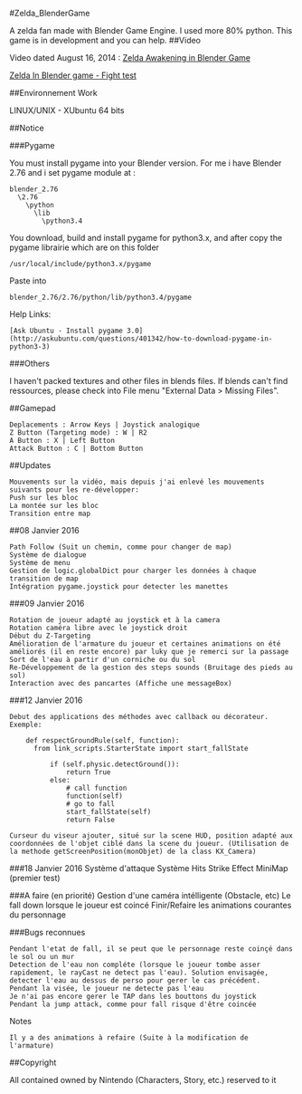 #Zelda_BlenderGame

A zelda fan made with Blender Game Engine. I used more 80% python. This game is in development and you can help.
##Video

Video dated August 16, 2014 : [Zelda Awakening in Blender Game](https://www.youtube.com/watch?v=BOBg3g-WLesZelda)

[Zelda In Blender game - Fight test](https://www.youtube.com/watch?v=ndbULJvf4Bo)

##Environnement Work

LINUX/UNIX - XUbuntu 64 bits

##Notice

###Pygame

You must install pygame into your Blender version. For me i have Blender 2.76 and i set pygame module at :
```
blender_2.76
  \2.76
    \python
      \lib
        \python3.4
```

You download, build and install pygame for python3.x, and after copy the pygame librairie which are on this folder
```
/usr/local/include/python3.x/pygame
```

Paste into
```
blender_2.76/2.76/python/lib/python3.4/pygame
```

Help Links:

    [Ask Ubuntu - Install pygame 3.0](http://askubuntu.com/questions/401342/how-to-download-pygame-in-python3-3)

###Others

I haven't packed textures and other files in blends files. If blends can't find ressources, please check into File menu "External Data > Missing Files".

##Gamepad

	Deplacements : Arrow Keys | Joystick analogique
	Z Button (Targeting mode) : W | R2
	A Button : X | Left Button
	Attack Button : C | Bottom Button


##Updates

	Mouvements sur la vidéo, mais depuis j'ai enlevé les mouvements suivants pour les re-développer:
	Push sur les bloc
	La montée sur les bloc
	Transition entre map

##08 Janvier 2016

	Path Follow (Suit un chemin, comme pour changer de map)
	Système de dialogue
	Système de menu
	Gestion de logic.globalDict pour charger les données à chaque transition de map
	Intégration pygame.joystick pour detecter les manettes

###09 Janvier 2016

	Rotation de joueur adapté au joystick et à la camera
	Rotation caméra libre avec le joystick droit
	Début du Z-Targeting
	Amélioration de l'armature du joueur et certaines animations on été améliorés (il en reste encore) par luky que je remerci sur la passage
	Sort de l'eau à partir d'un corniche ou du sol
	Re-Développement de la gestion des steps sounds (Bruitage des pieds au sol)
	Interaction avec des pancartes (Affiche une messageBox)

###12 Janvier 2016

	Debut des applications des méthodes avec callback ou décorateur. Exemple:
```
    def respectGroundRule(self, function):
      from link_scripts.StarterState import start_fallState

          if (self.physic.detectGround()):
              return True
          else:
              # call function
              function(self)
              # go to fall
              start_fallState(self)
              return False
```
	Curseur du viseur ajouter, situé sur la scene HUD, position adapté aux coordonnées de l'objet ciblé dans la scene du joueur. (Utilisation de la methode getScreenPosition(monObjet) de la class KX_Camera)

###18 Janvier 2016
	Système d'attaque
	Système Hits
	Strike Effect
	MiniMap (premier test)

###A faire (en priorité)
	Gestion d'une caméra intélligente (Obstacle, etc)
	Le fall down lorsque le joueur est coincé
	Finir/Refaire les animations courantes du personnage

###Bugs reconnues

    Pendant l'etat de fall, il se peut que le personnage reste coinçé dans le sol ou un mur
    Detection de l'eau non compléte (lorsque le joueur tombe asser rapidement, le rayCast ne detect pas l'eau). Solution envisagée, detecter l'eau au dessus de perso pour gerer le cas précédent.
    Pendant la visée, le joueur ne detecte pas l'eau
    Je n'ai pas encore gerer le TAP dans les bouttons du joystick
    Pendant la jump attack, comme pour fall risque d'être coincée
Notes

    Il y a des animations à refaire (Suite à la modification de l'armature)

##Copyright

All contained owned by Nintendo (Characters, Story, etc.) reserved to it
